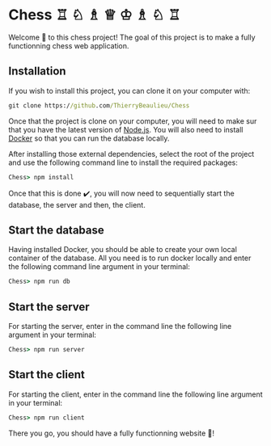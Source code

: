 # Chess ♖ ♘ ♗ ♕ ♔ ♗ ♘ ♖

Welcome 👋 to this chess project! The goal of this project is to make a fully functionning chess web application.

## Installation

If you wish to install this project, you can clone it on your computer with:

```bat
git clone https://github.com/ThierryBeaulieu/Chess
```

Once that the project is clone on your computer, you will need to make sur that you have the latest version of [Node.js](https://nodejs.org/en/download/). You will also need to install [Docker](https://docs.docker.com/get-docker/) so that you can run the database locally.

After installing those external dependencies, select the root of the project and use the following command line to install the required packages:

```bat
Chess> npm install
```

Once that this is done ✔️, you will now need to sequentially start the database, the server and then, the client.

## Start the database

Having installed Docker, you should be able to create your own local container of the database. All you need is to run docker locally and enter the following command line argument in your terminal:

```bat
Chess> npm run db
```

## Start the server

For starting the server, enter in the command line the following line argument in your terminal:

```bat
Chess> npm run server
```

## Start the client

For starting the client, enter in the command line the following line argument in your terminal:

```bat
Chess> npm run client
```

There you go, you should have a fully functionning website 🚀!
